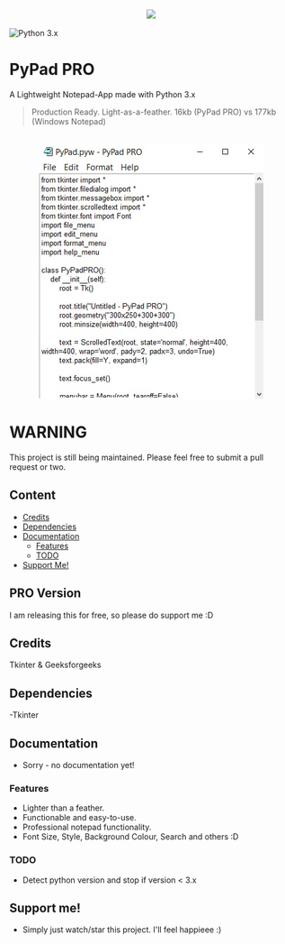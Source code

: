 <p align="center">
  <br>
    <img src="/PyPad PRO/PyPad.jpg" width="150"/>
  <br>
</p>

![Python 3.x](https://img.shields.io/badge/python-3.x-yellow.svg)

# PyPad PRO
A Lightweight Notepad-App made with Python 3.x

> Production Ready. Light-as-a-feather.
> 16kb (PyPad PRO) vs 177kb (Windows Notepad)

<p align="center">
  <br>
    <img src="/example.jpg/"/>
  <br>
</p>

# WARNING
This project is still being maintained. Please feel free to submit a pull request or two.


## Content
- [Credits](#credits)
- [Dependencies](#dependencies)
- [Documentation](#documentation)
  - [Features](#features)
  - [TODO](#TODO)
- [Support Me!](#support-me)

## PRO Version
I am releasing this for free, so please do support me :D

## Credits
Tkinter & Geeksforgeeks
  
## Dependencies
-Tkinter

## Documentation
- Sorry - no documentation yet!

### Features
- Lighter than a feather.
- Functionable and easy-to-use.
- Professional notepad functionality.
- Font Size, Style, Background Colour, Search and others :D

### TODO
- Detect python version and stop if version < 3.x

## Support me!
- Simply just watch/star this project. I'll feel happieee :)

